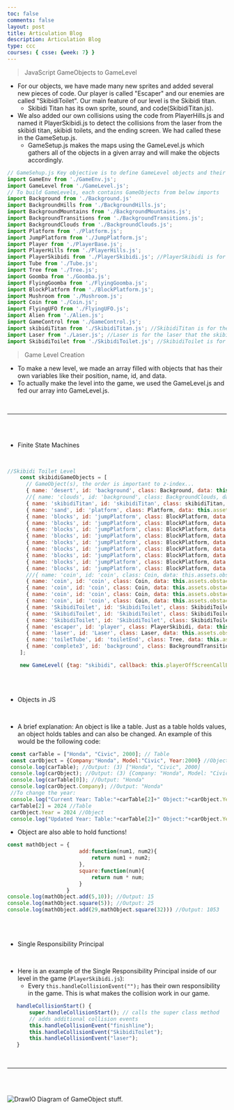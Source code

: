 ```yaml
---
toc: false
comments: false
layout: post
title: Articulation Blog
description: Articulation Blog
type: ccc
courses: { csse: {week: 7} }
---
```


> JavaScript GameObjects to GameLevel
- For our objects, we have made many new sprites and added several new pieces of code. Our player is called "Escaper" and our enemies are called "SkibidiToilet". Our main feature of our level is the Skibidi titan. 
    - Skibidi Titan has its own sprite, sound, and code(SkibidiTitan.js).
- We also added our own collisions using the code from PlayerHills.js and named it PlayerSkibidi.js to detect the collisions from the laser from the skibidi titan, skibidi toilets, and the ending screen. We had called these in the GameSetup.js.
    - GameSetup.js makes the maps using the GameLevel.js which gathers all of the objects in a given array and will make the objects accordingly.

```js
// GameSehup.js Key objective is to define GameLevel objects and their assets.
import GameEnv from './GameEnv.js';
import GameLevel from './GameLevel.js';
// To build GameLevels, each contains GameObjects from below imports
import Background from './Background.js'
import BackgroundHills from './BackgroundHills.js';
import BackgroundMountains from './BackgroundMountains.js';
import BackgroundTransitions from './BackgroundTransitions.js';
import BackgroundClouds from './BackgroundClouds.js';
import Platform from './Platform.js';
import JumpPlatform from './JumpPlatform.js';
import Player from './PlayerBase.js';
import PlayerHills from './PlayerHills.js';
import PlayerSkibidi from './PlayerSkibidi.js'; //PlayerSkibidi is for the collisions in the skibidi level.
import Tube from './Tube.js';
import Tree from './Tree.js';
import Goomba from './Goomba.js';
import FlyingGoomba from './FlyingGoomba.js';
import BlockPlatform from './BlockPlatform.js';
import Mushroom from './Mushroom.js';
import Coin from './Coin.js';
import FlyingUFO from './FlyingUFO.js';
import Alien from './Alien.js';
import GameControl from './GameControl.js';
import skibidiTitan from './SkibidiTitan.js'; //SkibidiTitan is for the skibidi titan in the skibidi level.
import Laser from './Laser.js'; //Laser is for the laser that the skibidi titan shoots which is meant to kill the player/
import SkibidiToilet from './SkibidiToilet.js'; //SkibidiToilet is for the skibiditoilet enemy which is used in skibidi level.

```

>Game Level Creation
- To make a new level, we made an array filled with objects that has their own variables like their position, name, id, and data.
- To actually make the level into the game, we used the GameLevel.js and fed our array into GameLevel.js.

<br>
<hr>
<br>
<br>

- Finite State Machines

<br>

```js
//Skibidi Toilet Level
    const skibidiGameObjects = [
      // GameObject(s), the order is important to z-index...
      { name: 'desert', id: 'background', class: Background, data: this.assets.backgrounds.desert },
      //{ name: 'clouds', id: 'background', class: BackgroundClouds, data: this.assets.backgrounds.clouds },
      { name: 'skibidiTitan', id: 'skibidiTitan', class: skibidiTitan, data: this.assets.enemies.skibidiTitan, xPercentage:  0.35, yPercentage: 0.5, minPosition: 0.5 }, 
      { name: 'sand', id: 'platform', class: Platform, data: this.assets.platforms.sand },
      { name: 'blocks', id: 'jumpPlatform', class: BlockPlatform, data: this.assets.platforms.sand, xPercentage: 0.2, yPercentage: 1 },
      { name: 'blocks', id: 'jumpPlatform', class: BlockPlatform, data: this.assets.platforms.sand, xPercentage: 0.4, yPercentage: 0.6 },
      { name: 'blocks', id: 'jumpPlatform', class: BlockPlatform, data: this.assets.platforms.sand, xPercentage: 0.325, yPercentage: 0.8 },
      { name: 'blocks', id: 'jumpPlatform', class: BlockPlatform, data: this.assets.platforms.sand, xPercentage: 0.2, yPercentage: 0.5 },
      { name: 'blocks', id: 'jumpPlatform', class: BlockPlatform, data: this.assets.platforms.sand, xPercentage: 0.225, yPercentage: 0.5 },
      { name: 'blocks', id: 'jumpPlatform', class: BlockPlatform, data: this.assets.platforms.sand, xPercentage: 0.0, yPercentage: 0.5 } ,
      { name: 'blocks', id: 'jumpPlatform', class: BlockPlatform, data: this.assets.platforms.sand, xPercentage: 0.025, yPercentage: 0.5 },
      { name: 'blocks', id: 'jumpPlatform', class: BlockPlatform, data: this.assets.platforms.sand, xPercentage: 0.025, yPercentage: 0.5 },
      { name: 'blocks', id: 'jumpPlatform', class: BlockPlatform, data: this.assets.platforms.sand, xPercentage: 0.5, yPercentage: 0.5 },
      ///{ name: 'coin', id: 'coin', class: Coin, data: this.assets.obstacles.vbucks, xPercentage: 0.475, yPercentage: 0.5 },
      { name: 'coin', id: 'coin', class: Coin, data: this.assets.obstacles.vbucks, xPercentage: 0.325, yPercentage: 0.7 },
      { name: 'coin', id: 'coin', class: Coin, data: this.assets.obstacles.vbucks, xPercentage: -0.0125, yPercentage: 0.4 },
      { name: 'coin', id: 'coin', class: Coin, data: this.assets.obstacles.vbucks, xPercentage: 0.0125, yPercentage: 0.4 },
      { name: 'coin', id: 'coin', class: Coin, data: this.assets.obstacles.vbucks, xPercentage: 0.0325, yPercentage: 0.4 },
      { name: 'SkibidiToilet', id: 'SkibidiToilet', class: SkibidiToilet, data: this.assets.enemies.skibidiToilet, xPercentage:  0.3, minPosition: 0.07 },
      { name: 'SkibidiToilet', id: 'SkibidiToilet', class: SkibidiToilet, data: this.assets.enemies.skibidiToilet, xPercentage:  0.5, minPosition: 0.3 },
      { name: 'SkibidiToilet', id: 'SkibidiToilet', class: SkibidiToilet, data: this.assets.enemies.skibidiToilet, xPercentage:  0.75, minPosition: 0.5 }, //this special name is used for random event 2 to make sure that only one of the Goombas ends the random event
      { name: 'escaper', id: 'player', class: PlayerSkibidi, data: this.assets.players.escaper  },
      { name: 'laser', id: 'Laser', class: Laser, data: this.assets.obstacles.laser, xPercentage:  0.75, yPercentage: 0.5 },
      { name: 'toiletTube', id: 'toiletEnd', class: Tree, data: this.assets.obstacles.toilet },
      { name: 'complete3', id: 'background', class: BackgroundTransitions,  data: this.assets.backgrounds.complete3 },
    ];

    new GameLevel( {tag: "skibidi", callback: this.playerOffScreenCallBack, objects: skibidiGameObjects} );

```

<br>
<br>

- Objects in JS

<br>

- A brief explanation: An object is like a table. Just as a table holds values, an object holds tables and can also be changed. An example of this would be the following code:
```js
 const carTable = ["Honda", "Civic", 2000]; // Table
 const carObject = {Company:"Honda", Model:"Civic", Year:2000} //Object
 console.log(carTable); //Output: (3) ["Honda", "Civic", 2000]
 console.log(carObject); //Output: (3) {Company: "Honda", Model: "Civic", Year: 2000}
 console.log(carTable[0]); //Output: "Honda"
 console.log(carObject.Company); //Output: "Honda"
 //To change the year:
 console.log("Current Year: Table:"+carTable[2]+" Object:"+carObject.Year); //Output: Current Year: Table:2000 Object:2000
 carTable[2] = 2024 //Table
 carObject.Year = 2024 //Object
 console.log("Updated Year: Table:"+carTable[2]+" Object:"+carObject.Year); //Output: Updated Year: Table:2024 Object:2024
 ```
 - Object are also able to hold functions!
 ```js
 const mathObject = {
                        add:function(num1, num2){
                            return num1 + num2;
                        },
                        square:function(num){
                            return num * num;
                        }
                    }
 console.log(mathObject.add(5,10)); //Output: 15
 console.log(mathObject.square(5)); //Output: 25
 console.log(mathObject.add(29,mathObject.square(32))) //Output: 1053
 ```

 <br>
 <br>

 - Single Responsibility Principal

 <br>
 
 - Here is an example of the Single Responsibility Principal inside of our level in the game (`PlayerSkibidi.js`):
    - Every `this.handleCollisionEvent("");` has their own responsibility in the game. This is what makes the collision work in our game.
 ```js
    handleCollisionStart() {
        super.handleCollisionStart(); // calls the super class method
        // adds additional collision events
        this.handleCollisionEvent("finishline");
        this.handleCollisionEvent("SkibidiToilet");
        this.handleCollisionEvent("laser");
    }
 ```


<br>
<hr>
<br>
<br>

![DrawIO Diagram of GameObject stuff.]({{site.baseurl}}/images/diagramforcsse2final.drawio.png)

